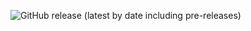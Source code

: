 ![GitHub release (latest by date including pre-releases)](https://img.shields.io/github/v/release/mjohne/Hipparcos-DB?include_prereleases&style=flat-square)
